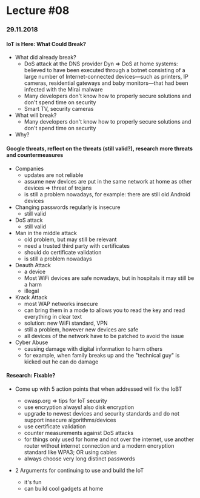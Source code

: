 

# Lecture #08

### 29.11.2018

#### IoT is Here: What Could Break?

* What did already break?
  * DoS attack at the DNS provider Dyn => DoS at home systems: believed to have been executed through a botnet consisting of a large number of Internet-connected devices—such as printers, IP cameras, residential gateways and baby monitors—that had been infected with the Mirai malware
  * Many developers don't know how to properly secure solutions and don't spend time on security
  * Smart TV, security cameras
* What will break?
  * Many developers don't know how to properly secure solutions and don't spend time on security
* Why?



#### Google threats, reflect on the threats (still valid?), research more threats and countermeasures

* Companies
  * updates are not reliable
  * assume new devices are put in the same network at home as other devices => threat of trojans
  * is still a problem nowadays, for example: there are still old Android devices
* Changing passwords regularly is insecure
  * still valid
* DoS attack
  * still valid
* Man in the middle attack
  * old problem, but may still be relevant
  * need a trusted third party with certificates
  * should do certificate validation
  * is still a problem nowadays
* Deauth Attack
  * a device
  * Most WiFi devices are safe nowadays, but in hospitals it may still be a harm
  * illegal
* Krack Attack
  * most WAP networks insecure
  * can bring them in a mode to allows you to read the key and read everything in clear text
  * solution: new WiFi standard, VPN
  * still a problem, however new devices are safe
  * all devices of the network have to be patched to avoid the issue
* Cyber Abuse
  * causing damage with digital information to harm others
  * for example, when family breaks up and the "technical guy" is kicked out he can do damage

#### Research: Fixable?

* Come up with 5 action points that when addressed will fix the IoBT
  * owasp.org => tips for IoT security
  * use encryption always! also disk encryption
  * upgrade to newest devices and security standards and do not support insecure algorithms/devices
  * use certificate validation
  * counter measurements against DoS attacks
  * for things only used for home and not over the internet, use another router without internet connection and a modern encryption standard like WPA3; OR using cables
  * always choose very long distinct passwords

* 2 Arguments for continuing to use and build the IoT
  * it's fun
  * can build cool gadgets at home



